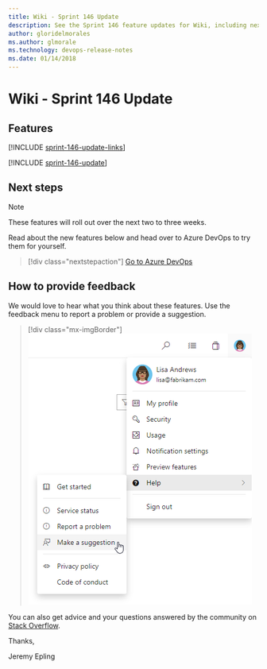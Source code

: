 ```yaml
---
title: Wiki - Sprint 146 Update
description: See the Sprint 146 feature updates for Wiki, including next steps.
author: gloridelmorales
ms.author: glmorale
ms.technology: devops-release-notes
ms.date: 01/14/2018
---
```


# Wiki - Sprint 146 Update

## Features

[!INCLUDE [sprint-146-update-links](../includes/wiki/sprint-146-update-links.md)]

[!INCLUDE [sprint-146-update](../includes/wiki/sprint-146-update.md)]

## Next steps

> [!NOTE]
> These features will roll out over the next two to three weeks.

Read about the new features below and head over to Azure DevOps to try them for yourself.

> [!div class="nextstepaction"]
> [Go to Azure DevOps](https://go.microsoft.com/fwlink/?LinkId=307137&campaign=o~msft~docs~product-vsts~release-notes)

## How to provide feedback

We would love to hear what you think about these features. Use the feedback menu to report a problem or provide a suggestion.

> [!div class="mx-imgBorder"]
> ![Make a suggestion](../../media/help-make-a-suggestion.png)

You can also get advice and your questions answered by the community on [Stack Overflow](https://stackoverflow.com/questions/tagged/vsts).

Thanks,

Jeremy Epling

